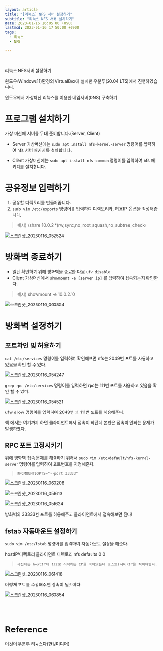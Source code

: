 ```yaml
---
layout: article
title: "[리눅스] NFS 서버 설정하기"
subtitle: "리눅스 NFS 서버 설치하기"
date: 2023-01-16 16:05:00 +0900
lastmod: 2023-01-16 17:50:00 +0900
tags: 
  - 리눅스
  - NFS

---
```

<br><br>
리눅스 NFS서버 설정하기

<!--more-->  
윈도우(Windows11)환경의 VirtualBox에 설치한 우분투(20.04 LTS)에서 진행하였습니다.<br/>


윈도우에서 가상머신 리눅스를 이용한 네임서버(DNS) 구축하기<br/>

# 프로그램 설치하기
가상 머신에 서버를 두대 준비합니다.(Server, Client)<br/>
- Server 가상머신에는 `sudo apt install nfs-kernel-server` 명령어를 입력하여 nfs 서버 패키지를 설치합니다.<br/>

- Client 가상머신에는 `sudo apt install nfs-common` 명령어를 입력하여 nfs 패키지를 설치합니다.<br/>

# 공유정보 입력하기

1. 공유할 디렉토리를 만들어줍니다.<br/>
2. `sudo vim /etc/exports` 명령어를 입력하여 디렉토리와, 허용IP, 옵션을 작성해줍니다.<br/>

> 예시) /share 10.0.2.*(rw,sync,no_root_squash,no_subtree_check) <br/>

![스크린샷_20230116_052524](https://user-images.githubusercontent.com/99805929/212639780-86c463ba-c1e5-4a80-8ce7-981901144f6f.png)<br/>

# 방화벽 종료하기

- 일단 확인하기 위해 방화벽을 종료한 다음 `ufw disable` 
- Client 가상머신에서 `showmount -e [server ip]` 를 입력하여 접속되는지 확인한다.

> 예시) showmount -e 10.0.2.10<br/>

![스크린샷_20230116_060854](https://user-images.githubusercontent.com/99805929/212640113-b38c8aba-73db-4622-9422-3e1583ab9d40.png)
<br/>


# 방화벽 설정하기
## 포트확인 및 허용하기

`cat /etc/services` 명령어를 입력하여 확인해보면 nfs는 2049번 포트를 사용하고 있음을 확인 할 수 있다.<br/>

![스크린샷_20230116_054247](https://user-images.githubusercontent.com/99805929/212642136-25d3f62b-9abf-4da5-a272-b46f5704bf9f.png)<br/>

`grep rpc /etc/services` 명령어를 입력하면 rpc는 111번 포트를 사용하고 있음을 확인 할 수 있다.<br/>

![스크린샷_20230116_054521](https://user-images.githubusercontent.com/99805929/212642265-efc786d7-9cc8-447f-ad26-ea24a40fdd4f.png)<br/>

ufw allow 명령어를 입력히여 2049번 과 111번 포트를 허용해준다.<br/>

책 에서는 여기까지 하면 클라이언트에서 접속이 되던데 본인은 접속이 안되는 문제가 발생하였다.

## RPC 포트 고정시키기

위에 방화벽 접속 문제를 해결하기 위해서 `sudo vim /etc/default/nfs-kernel-server` 명령어를 입력하여 포트번호를 지정해준다. 

> `RPCMOUNTDOPTS="--port 33333"`<br/>

![스크린샷_20230116_060208](https://user-images.githubusercontent.com/99805929/212640345-eddf44c2-a9a2-4e43-a2ce-4ce3787078a8.png)<br/>

![스크린샷_20230116_051613](https://user-images.githubusercontent.com/99805929/212640494-e6172d7d-2544-4d66-8e85-f6f3fc9b2f42.png)<br/>

![스크린샷_20230116_051624](https://user-images.githubusercontent.com/99805929/212640821-1d440519-c3f5-42c3-b44b-db49512a27c9.png)<br/>


방화벽의 33333번 포트를 허용해주고 클라이언트에서 접속해보면 된다! 

## fstab 자동마운트 설정하기

`sudo vim /etc/fstab` 명령어를 입력하여 자동마운트 설정을 해준다.<br/>

hostIP/디렉토리 클라이언트 디렉토리 nfs defaults 0 0<br/>

> `사진에는 hostIP에 192로 시작하는 IP를 적어놨는데 호스트(서버)IP를 적어야한다.`<br/>

![스크린샷_20230116_061418](https://user-images.githubusercontent.com/99805929/212641083-a4d686ef-a404-44a6-abb6-e96da5054768.png)

이렇게 포트를 수정해주면 접속이 될것이다.<br/>

![스크린샷_20230116_060854](https://user-images.githubusercontent.com/99805929/212641920-09bab2d3-4b79-4230-b9ff-ca9ba4f8ea16.png)<br/>

<br/>
<br/>

# Reference
이것이 우분투 리눅스다(한빛미디어)